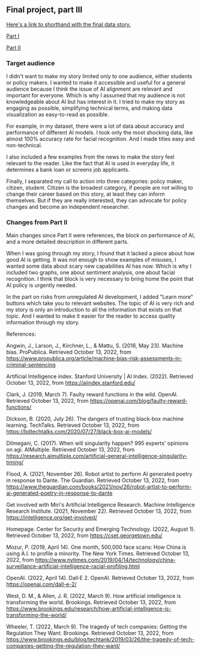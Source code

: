 ## Final project, part III

[Here's a link to shorthand with the final data story.](/https://carnegiemellon.shorthandstories.com/ai-is-developing-rapidly-but-few-laws-ensure-its-safety/index.html) 

[Part I](/final_project_aigerim_massabayeva.md)

[Part II](/part2.md)



### Target audience 
 
I didn't want to make my story limited only to one audience, either students or policy makers. I wanted to make it accessible and useful for a general audience because I think the issue of AI alignment are relevant and important for everyone. Which is why I assumed that my audience is not knowledgeable about AI but has interest in it. I tried to make my story as engaging as possible, simplifying technical terms, and making data visualization as easy-to-read as possible. 

For example, in my dataset, there were a lot of data about accuracy and performance of different AI models. I took only the most shocking data, like almost 100% accuracy rate for facial recognition. And I made titles easy and non-technical. 

I also included a few examples from the news to make the story feel relevant to the reader. Like the fact that AI is used in everyday life, it determines a bank loan or screens job applicants. 

Finally, I separated my call to action into three categories: policy maker, citizen, student. Citizen is the broadest category, if people are not willing to change their career based on this story, at least they can inform themselves. But if they are really interested, they can advocate for policy changes and become an independent researcher. 
 
### Changes from Part II

Main changes since Part II were references, the block on performance of AI, and a more detailed description in different parts. 

When I was going through my story, I found that it lacked a piece about how good AI is getting. It was not enough to show examples of misuses, I wanted some data about scary new capabilities AI has now. Which is why I included two graphs, one about sentiment analysis, one about facial recognition. I think that block is very necessary to bring home the point that AI policy is urgently needed. 

In the part on risks from unregulated AI development, I added "Learn more" buttons which take you to relevant websites. The topic of AI is very rich and my story is only an introduction to all the information that exists on that topic. And I wanted to make it easier for the reader to access quality information through my story. 
 

References: 
 
Angwin, J., Larson, J., Kirchner, L., &amp; Mattu, S. (2016, May 23). Machine bias. ProPublica. Retrieved October 13, 2022, from https://www.propublica.org/article/machine-bias-risk-assessments-in-criminal-sentencing 

Artificial Intelligence index. Stanford University | AI Index. (2022). Retrieved October 13, 2022, from https://aiindex.stanford.edu/ 

Clark, J. (2019, March 7). Faulty reward functions in the wild. OpenAI. Retrieved October 13, 2022, from https://openai.com/blog/faulty-reward-functions/ 

Dickson, B. (2020, July 26). The dangers of trusting black-box machine learning. TechTalks. Retrieved October 13, 2022, from https://bdtechtalks.com/2020/07/27/black-box-ai-models/ 

Dilmegani, C. (2017). When will singularity happen? 995 experts' opinions on agi. AIMultiple. Retrieved October 13, 2022, from https://research.aimultiple.com/artificial-general-intelligence-singularity-timing/ 

Flood, A. (2021, November 26). Robot artist to perform AI generated poetry in response to Dante. The Guardian. Retrieved October 13, 2022, from https://www.theguardian.com/books/2021/nov/26/robot-artist-to-perform-ai-generated-poetry-in-response-to-dante 

Get involved with Miri's Artificial Intelligence Research. Machine Intelligence Research Institute. (2021, November 22). Retrieved October 13, 2022, from https://intelligence.org/get-involved/ 

Homepage. Center for Security and Emerging Technology. (2022, August 1). Retrieved October 13, 2022, from https://cset.georgetown.edu/ 

Mozur, P. (2019, April 14). One month, 500,000 face scans: How China is using A.I. to profile a minority. The New York Times. Retrieved October 13, 2022, from https://www.nytimes.com/2019/04/14/technology/china-surveillance-artificial-intelligence-racial-profiling.html 

OpenAI. (2022, April 14). Dall·E 2. OpenAI. Retrieved October 13, 2022, from https://openai.com/dall-e-2/ 

West, D. M., &amp; Allen, J. R. (2022, March 9). How artificial intelligence is transforming the world. Brookings. Retrieved October 13, 2022, from https://www.brookings.edu/research/how-artificial-intelligence-is-transforming-the-world/ 

Wheeler, T. (2022, March 9). The tragedy of tech companies: Getting the Regulation They Want. Brookings. Retrieved October 13, 2022, from https://www.brookings.edu/blog/techtank/2019/03/26/the-tragedy-of-tech-companies-getting-the-regulation-they-want/ 
